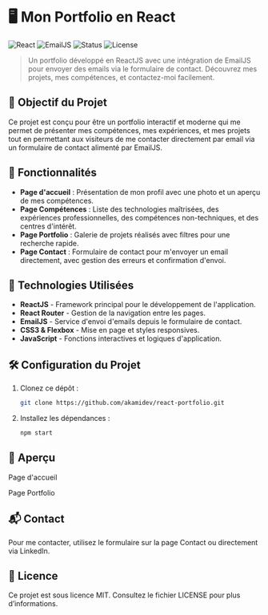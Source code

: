 # 🖥️ Mon Portfolio en React

![React](https://img.shields.io/badge/React-18.0.0-blue?logo=react)
![EmailJS](https://img.shields.io/badge/EmailJS-3.2.0-green?logo=emailjs)
![Status](https://img.shields.io/badge/Status-Completed-success)
![License](https://img.shields.io/badge/License-MIT-blue)

> Un portfolio développé en ReactJS avec une intégration de EmailJS pour envoyer des emails via le formulaire de contact. Découvrez mes projets, mes compétences, et contactez-moi facilement.

## 🎯 Objectif du Projet

Ce projet est conçu pour être un portfolio interactif et moderne qui me permet de présenter mes compétences, mes expériences, et mes projets tout en permettant aux visiteurs de me contacter directement par email via un formulaire de contact alimenté par EmailJS.

## 📝 Fonctionnalités

- **Page d'accueil** : Présentation de mon profil avec une photo et un aperçu de mes compétences.
- **Page Compétences** : Liste des technologies maîtrisées, des expériences professionnelles, des compétences non-techniques, et des centres d'intérêt.
- **Page Portfolio** : Galerie de projets réalisés avec filtres pour une recherche rapide.
- **Page Contact** : Formulaire de contact pour m'envoyer un email directement, avec gestion des erreurs et confirmation d'envoi.

## 🚀 Technologies Utilisées

- **ReactJS** - Framework principal pour le développement de l'application.
- **React Router** - Gestion de la navigation entre les pages.
- **EmailJS** - Service d'envoi d'emails depuis le formulaire de contact.
- **CSS3 & Flexbox** - Mise en page et styles responsives.
- **JavaScript** - Fonctions interactives et logiques d'application.

## 🛠️ Configuration du Projet

1. Clonez ce dépôt :
   ```bash
   git clone https://github.com/akamidev/react-portfolio.git
   ```

2. Installez les dépendances :

    ```bash
    npm start
    ```
## 📸 Aperçu

Page d'accueil

Page Portfolio

## 📬 Contact
Pour me contacter, utilisez le formulaire sur la page Contact ou directement via LinkedIn.


## 📄 Licence
Ce projet est sous licence MIT. Consultez le fichier LICENSE pour plus d’informations.